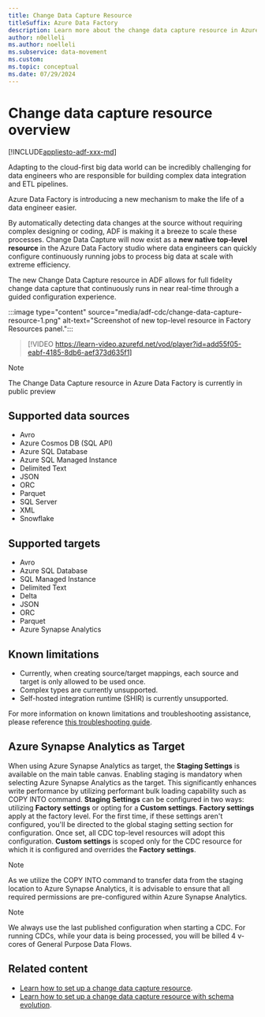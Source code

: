 ```yaml
---
title: Change Data Capture Resource
titleSuffix: Azure Data Factory
description: Learn more about the change data capture resource in Azure Data Factory.
author: n0elleli
ms.author: noelleli
ms.subservice: data-movement
ms.custom:
ms.topic: conceptual
ms.date: 07/29/2024
---
```


# Change data capture resource overview
[!INCLUDE[appliesto-adf-xxx-md](includes/appliesto-adf-xxx-md.md)]

Adapting to the cloud-first big data world can be incredibly challenging for data engineers who are responsible for building complex data integration and ETL pipelines. 

Azure Data Factory is introducing a new mechanism to make the life of a data engineer easier. 

By automatically detecting data changes at the source without requiring complex designing or coding, ADF is making it a breeze to scale these processes. Change Data Capture will now exist as a **new native top-level resource** in the Azure Data Factory studio where data engineers can quickly configure continuously running jobs to process big data at scale with extreme efficiency. 

The new Change Data Capture resource in ADF allows for full fidelity change data capture that continuously runs in near real-time through a guided configuration experience. 

:::image type="content" source="media/adf-cdc/change-data-capture-resource-1.png" alt-text="Screenshot of new top-level resource in Factory Resources panel.":::

> [!VIDEO https://learn-video.azurefd.net/vod/player?id=add55f05-eabf-4185-8db6-aef373d635f1]

> [!NOTE]
> The Change Data Capture resource in Azure Data Factory is currently in public preview


## Supported data sources

* Avro
* Azure Cosmos DB (SQL API)
* Azure SQL Database
* Azure SQL Managed Instance
* Delimited Text
* JSON
* ORC
* Parquet
* SQL Server
* XML
* Snowflake

## Supported targets

* Avro
* Azure SQL Database
* SQL Managed Instance
* Delimited Text
* Delta
* JSON
* ORC
* Parquet
* Azure Synapse Analytics

## Known limitations
* Currently, when creating source/target mappings, each source and target is only allowed to be used once. 
* Complex types are currently unsupported.
* Self-hosted integration runtime (SHIR) is currently unsupported.

For more information on known limitations and troubleshooting assistance, please reference [this troubleshooting guide](change-data-capture-troubleshoot.md).

## Azure Synapse Analytics as Target
When using Azure Synapse Analytics as target, the **Staging Settings** is available on the main table canvas. Enabling staging is mandatory when selecting Azure Synapse Analytics as the target. This significantly enhances write performance by utilizing performant bulk loading capability such as COPY INTO command. **Staging Settings** can be configured in two ways: utilizing **Factory settings** or opting for a **Custom settings**. **Factory settings** apply at the factory level. For the first time, if these settings aren't configured, you'll be directed to the global staging setting section for configuration. Once set, all CDC top-level resources will adopt this configuration. **Custom settings** is scoped only for the CDC resource for which it is configured and overrides the **Factory settings**.

> [!NOTE]
> As we utilize the COPY INTO command to transfer data from the staging location to Azure Synapse Analytics, it is advisable to ensure that all required permissions are pre-configured within Azure Synapse Analytics.


> [!NOTE]
> We always use the last published configuration when starting a CDC. For running CDCs, while your data is being processed, you will be billed 4 v-cores of General Purpose Data Flows.

## Related content
- [Learn how to set up a change data capture resource](how-to-change-data-capture-resource.md).
- [Learn how to set up a change data capture resource with schema evolution](how-to-change-data-capture-resource-with-schema-evolution.md).
